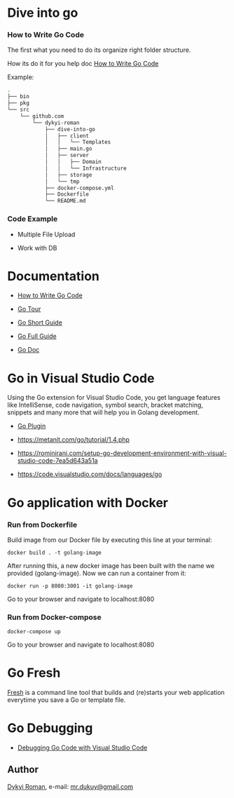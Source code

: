 # Dive into go

### How to Write Go Code

The first what you need to do its organize right folder structure.

How its do it for you help doc [How to Write Go Code](https://golang.org/doc/code.html#GOPATH)

Example: 

````bash
.
├── bin
├── pkg
└── src
    └── github.com
        └── dykyi-roman
            ├── dive-into-go
            │   ├── client
            │   │   └── Templates
            │   ├── main.go
            │   ├── server
            │   │   ├── Domain
            │   │   └── Infrastructure
            │   ├── storage
            │   └── tmp
            ├── docker-compose.yml
            ├── Dockerfile
            └── README.md

````

### Code Example

* Multiple File Upload

* Work with DB

# Documentation 

* [How to Write Go Code](https://golang.org/doc/code.html#GOPATH)

* [Go Tour](https://tour.golang.org/welcome/1)

* [Go Short Guide](https://metanit.com/go/web/)

* [Go Full Guide](https://metanit.com/go/tutorial/)

* [Go Doc](https://golang.org/doc/)

# Go in Visual Studio Code

Using the Go extension for Visual Studio Code, you get language features like IntelliSense, code navigation, symbol search, bracket matching, snippets and many more that will help you in Golang development.

* [Go Plugin](https://github.com/Microsoft/vscode-go)

* https://metanit.com/go/tutorial/1.4.php

* https://rominirani.com/setup-go-development-environment-with-visual-studio-code-7ea5d643a51a

* https://code.visualstudio.com/docs/languages/go

# Go application with Docker

### Run from Dockerfile

Build image from our Docker file by executing this line at your terminal:

`docker build . -t golang-image`

After running this, a new docker image has been built with the name we provided (golang-image). Now we can run a container from it:

`docker run -p 8080:3001 -it golang-image`

Go to your browser and navigate to localhost:8080

### Run from Docker-compose

`docker-compose up`

Go to your browser and navigate to localhost:8080

# Go Fresh

[Fresh](https://github.com/gravityblast/fresh) is a command line tool that builds and (re)starts your web application everytime you save a Go or template file.

# Go Debugging

* [Debugging Go Code with Visual Studio Code](https://scotch.io/tutorials/debugging-go-code-with-visual-studio-code)

## Author
[Dykyi Roman](https://www.linkedin.com/in/roman-dykyi-43428543/), e-mail: [mr.dukuy@gmail.com](mailto:mr.dukuy@gmail.com)


